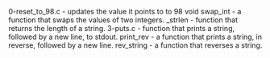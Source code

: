 0-reset_to_98.c - updates the value it points to to 98
void swap_int - a function that swaps the values of two integers.
_strlen - function that returns the length of a string.
3-puts.c - function that prints a string, followed by a new line, to stdout.
print_rev - a function that prints a string, in reverse, followed by a new line.
rev_string - a function that reverses a string.


